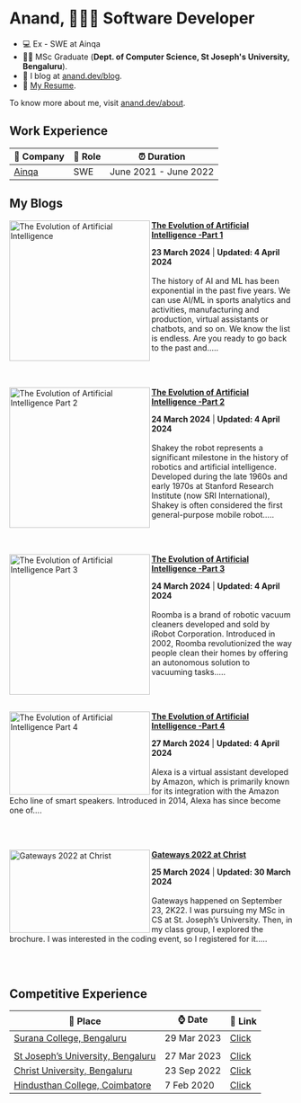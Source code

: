 # Anand, 👨🏾‍💻 Software Developer

- 💻 Ex - SWE at Ainqa
- 👨‍🎓 MSc Graduate (**Dept. of Computer Science, St Joseph's University, Bengaluru**).
- 📝 I blog at [anand.dev/blog](https://medium.com/@jeevaanand93002).
- 📜 [My Resume]().

To know more about me, visit [anand.dev/about](https://jeevaanand.vercel.app/).<br/>

## Work Experience

| 🏢 Company | 💼 Role | ⏰ Duration |
| --- | --- | --- |
| [Ainqa](https://www.ainqa.com/) | SWE | June 2021 - June 2022 |

## My Blogs

<!-- HASHNODE_BLOG:START -->
<p align="left">
<a href="https://medium.com/@jeevaanand93002/the-history-of-ai-part-1-e90716c2d82c" title="The Evolution of Artificial Intelligence Part 1">
  <img src="https://miro.medium.com/v2/resize:fit:828/format:webp/1*DHKJUgXHlc0YvKMhKRrqbA.jpeg" alt="The Evolution of Artificial Intelligence" width="250px" align="left" /></a>
<a href="https://medium.com/@jeevaanand93002/the-history-of-ai-part-1-e90716c2d82c" title="The Evolution of Artificial Intelligence"><strong>The Evolution of Artificial Intelligence -Part 1</strong></a>
<div><strong>23 March 2024</strong> | <strong>Updated: 4 April 2024</strong></div>
<br/> 
The history of AI and ML has been exponential in the past five years. We can use AI/ML in sports analytics and activities, manufacturing and production, virtual assistants or chatbots, and so on. We know the list is endless. Are you ready to go back to the past and..... </p> <br/> <br/>


<p align="left">
<a href="https://medium.com/@jeevaanand93002/the-history-of-ai-part-2-b600ea8db2a4" title="The Evolution of Artificial Intelligence Part 2"><img src="https://miro.medium.com/v2/resize:fit:828/format:webp/1*z171Uz5z80EZf5k20sxV1w.jpeg" alt="The Evolution of Artificial Intelligence Part 2" width="250px" align="left" /></a>
<a href="https://medium.com/@jeevaanand93002/the-history-of-ai-part-2-b600ea8db2a4" title="The Evolution of Artificial Intelligence Part 2"><strong>The Evolution of Artificial Intelligence -Part 2</strong></a>
<div><strong>24 March 2024</strong> | <strong>Updated: 4 April 2024</strong></div>
<br/> Shakey the robot represents a significant milestone in the history of robotics and artificial intelligence. Developed during the late 1960s and early 1970s at Stanford Research Institute (now SRI International), Shakey is often considered the first general-purpose mobile robot.....</p> <br/> <br/>


<p align="left">
<a href="https://medium.com/@jeevaanand93002/the-history-of-ai-part-3-673d9af57be4" title="The Evolution of Artificial Intelligence Part 3"><img src="https://miro.medium.com/v2/resize:fit:828/format:webp/1*yNPWvXZKsq7LFb2zXVaCSg.jpeg" alt="The Evolution of Artificial Intelligence Part 3" width="250px" align="left" /></a>
<a href="https://medium.com/@jeevaanand93002/the-history-of-ai-part-3-673d9af57be4" title="The Evolution of Artificial Intelligence Part 3"><strong>The Evolution of Artificial Intelligence -Part 3</strong></a>
<div><strong>24 March 2024</strong> | <strong>Updated: 4 April 2024</strong></div>
<br/> Roomba is a brand of robotic vacuum cleaners developed and sold by iRobot Corporation. Introduced in 2002, Roomba revolutionized the way people clean their homes by offering an autonomous solution to vacuuming tasks.....</p> <br/> <br/>


<p align="left">
<a href="https://medium.com/@jeevaanand93002/the-history-of-ai-part-4-a4c88f764a99" title="The Evolution of Artificial Intelligence Part 4"><img src="https://miro.medium.com/v2/resize:fit:828/format:webp/1*u7uQTHnU89ErBcl5KhTXIw.jpeg" alt="The Evolution of Artificial Intelligence Part 4" width="250px" height="148" align="left" /></a>
<a href="https://medium.com/@jeevaanand93002/the-history-of-ai-part-4-a4c88f764a99" title="The Evolution of Artificial Intelligence Part 4">
  <strong>The Evolution of Artificial Intelligence -Part 4</strong></a>
<div><strong>27 March 2024</strong> | <strong>Updated: 4 April 2024</strong></div>
<br/> Alexa is a virtual assistant developed by Amazon, which is primarily known for its integration with the Amazon Echo line of smart speakers. Introduced in 2014, Alexa has since become one of....</p> <br/> <br/>

<p align="left">
<a href="https://medium.com/@jeevaanand93002/gateways-2022-at-christ-08f1cb07429a" title="Gateways 2022 at Christ"><img src="https://miro.medium.com/v2/resize:fit:828/format:webp/1*bmTR3Ge4TfZ6P7JmMkY-bw.jpeg" alt="Gateways 2022 at Christ" width="250px" height="148" align="left" /></a>
<a href="https://medium.com/@jeevaanand93002/gateways-2022-at-christ-08f1cb07429a" title="Gateways 2022 at Christ"><strong>Gateways 2022 at Christ</strong></a>
<div><strong>25 March 2024</strong> | <strong>Updated: 30 March 2024</strong></div>
<br/> Gateways happened on September 23, 2K22. I was pursuing my MSc in CS at St. Joseph’s University. Then, in my class group, I explored the brochure. I was interested in the coding event, so I registered for it.....</p> <br/> <br/>
<!-- HASHNODE_BLOG:END -->

## Competitive Experience

| 🏢 Place | ⌚ Date | 🔗 Link |
| --- | --- | --- |
| [Surana College, Bengaluru](https://www.suranacollege.edu.in/) | 29 Mar 2023  | [Click](https://drive.google.com/file/d/1j0TR6zzmRV9YT-a7W7UbgrdhXVTjQ_tx/view)
|||
| [St Joseph’s University, Bengaluru](https://www.sju.edu.in/)  | 27 Mar 2023  | [Click](https://drive.google.com/file/d/1mg2McSgk6pIJ7H8Z_s3_lf83euDUPuXX/view)
| [Christ University, Bengaluru](https://www.christuniversity.in/)  | 23 Sep 2022 | [Click](https://drive.google.com/file/d/1dsoFyVXnF32MdNqIMiz6aoL6JmKmksv3/view)
| [ Hindusthan College, Coimbatore](https://hicet.ac.in/) | 7 Feb 2020  | [Click](https://drive.google.com/file/d/16UFWWk5AwMaRVx75rUAyNFFPOVLqb0_x/view)

<!--
# ![Anand's GitHub stats](https://github-readme-stats.vercel.app/api?username=jeeva-anand&theme=gruvbox)
#  [![Top Langs](https://github-readme-stats.vercel.app/api/top-langs/?username=jeeva-anand&layout=donut-vertical&theme=gruvbox)](https://github.com/anuraghazra/github-readme-stats)
-->
